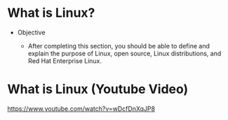 # What is Linux?

- Objective

	- After completing this section, you should be able to define and explain the purpose of Linux, open source, Linux distributions, and Red Hat Enterprise Linux.

# What is Linux (Youtube Video)

https://www.youtube.com/watch?v=wDcfDnXqJP8	
	